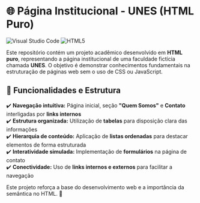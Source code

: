# 🌐 Página Institucional - UNES (HTML Puro)

![Visual Studio Code](https://img.shields.io/badge/Visual%20Studio%20Code-0078d7.svg?style=for-the-badge&logo=visual-studio-code&logoColor=white)                  ![HTML5](https://img.shields.io/badge/html5-%23E34F26.svg?style=for-the-badge&logo=html5&logoColor=white)


Este repositório contém um projeto acadêmico desenvolvido em **HTML puro**, representando a página institucional de uma faculdade fictícia chamada **UNES**. O objetivo é demonstrar conhecimentos fundamentais na estruturação de páginas web sem o uso de CSS ou JavaScript.

## 📌 Funcionalidades e Estrutura

✔️ **Navegação intuitiva:** Página inicial, seção **"Quem Somos"** e **Contato** interligadas por **links internos**  
✔️ **Estrutura organizada:** Utilização de **tabelas** para disposição clara das informações  
✔️ **Hierarquia de conteúdo:** Aplicação de **listas ordenadas** para destacar elementos de forma estruturada  
✔️ **Interatividade simulada:** Implementação de **formulários** na página de contato  
✔️ **Conectividade:** Uso de **links internos e externos** para facilitar a navegação  

Este projeto reforça a base do desenvolvimento web e a importância da semântica no HTML. 🚀
